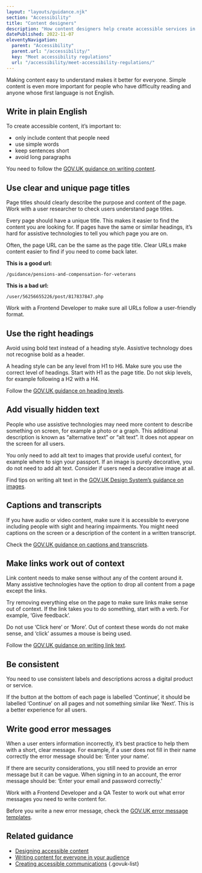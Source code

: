 ```yaml
---
layout: "layouts/guidance.njk"
section: "Accessibility"
title: "Content designers"
description: "How content designers help create accessible services in Defence. Making content easy to understand makes it better for everyone."
datePublished: 2022-11-07
eleventyNavigation:
  parent: "Accessibility"
  parent.url: "/accessibility/"
  key: "Meet accessibility regulations"
  url: "/accessibility/meet-accessibility-regulations/"
---
```


Making content easy to understand makes it better for everyone. Simple content is even more important for people who have difficulty reading and anyone whose first language is not English.

## Write in plain English

To create accessible content, it’s important to:

- only include content that people need
- use simple words
- keep sentences short
- avoid long paragraphs

You need to follow the [GOV.UK guidance on writing content](https://www.gov.uk/guidance/content-design/writing-for-gov-uk/).

## Use clear and unique page titles

Page titles should clearly describe the purpose and content of the page. Work with a user researcher to check users understand page titles.

Every page should have a unique title. This makes it easier to find the content you are looking for. If pages have the same or similar headings, it’s hard for assistive technologies to tell you which page you are on.

Often, the page URL can be the same as the page title. Clear URLs make content easier to find if you need to come back later.

**This is a good url:**

```/guidance/pensions-and-compensation-for-veterans```

**This is a bad url:**

```/user/56256655226/post/817837847.php```

Work with a Frontend Developer to make sure all URLs follow a user-friendly format.

## Use the right headings

Avoid using bold text instead of a heading style. Assistive technology does not recognise bold as a header.

A heading style can be any level from H1 to H6. Make sure you use the correct level of headings. Start with H1 as the page title. Do not skip levels, for example following a H2 with a H4.

Follow the [GOV.UK guidance on heading levels](https://www.gov.uk/guidance/content-design/writing-for-gov-uk#headings).

## Add visually hidden text

People who use assistive technologies may need more content to describe something on screen, for example a photo or a graph. This additional description is known as “alternative text” or “alt text”. It does not appear on the screen for all users.

You only need to add alt text to images that provide useful context, for example where to sign your passport. If an image is purely decorative, you do not need to add alt text. Consider if users need a decorative image at all.

Find tips on writing alt text in the [GOV.UK Design System’s guidance on images](https://design-system.service.gov.uk/styles/images/).

## Captions and transcripts

If you have audio or video content, make sure it is accessible to everyone including people with sight and hearing impairments. You might need captions on the screen or a description of the content in a written transcript.

Check the [GOV.UK guidance on captions and transcripts](https://www.gov.uk/guidance/how-to-publish-on-gov-uk/images-and-videos/).

## Make links work out of context

Link content needs to make sense without any of the content around it. Many assistive technologies have the option to drop all content from a page except the links.

Try removing everything else on the page to make sure links make sense out of context. If the link takes you to do something, start with a verb. For example, ‘Give feedback’.

Do not use ‘Click here’ or ‘More’. Out of context these words do not make sense, and ‘click’ assumes a mouse is being used.

Follow the [GOV.UK guidance on writing link text](https://www.gov.uk/guidance/content-design/links/).

## Be consistent

You need to use consistent labels and descriptions across a digital product or service.

If the button at the bottom of each page is labelled ‘Continue’, it should be labelled ‘Continue’ on all pages and not something similar like ‘Next’. This is a better experience for all users.

## Write good error messages

When a user enters information incorrectly, it’s best practice to help them with a short, clear message. For example, if a user does not fill in their name correctly the error message should be: ‘Enter your name’.

If there are security considerations, you still need to provide an error message but it can be vague. When signing in to an account, the error message should be: ‘Enter your email and password correctly.’

Work with a Frontend Developer and a QA Tester to work out what error messages you need to write content for.

Before you write a new error message, check the [GOV.UK error message templates](https://design-system.service.gov.uk/components/error-message/#use-error-message-templates).

## Related guidance

- [Designing accessible content](https://www.gov.uk/guidance/guidance-and-tools-for-digital-accessibility#designing-accessible-content)
- [Writing content for everyone in your audience](https://gds.blog.gov.uk/2016/02/23/writing-content-for-everyone/)
- [Creating accessible communications](https://gcs.civilservice.gov.uk/guidance/digital-communication/accessible-communications/)
{.govuk-list}
